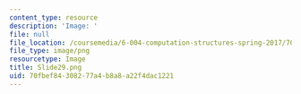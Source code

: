 ```yaml
---
content_type: resource
description: 'Image: '
file: null
file_location: /coursemedia/6-004-computation-structures-spring-2017/70fbef84308277a4b8a8a22f4dac1221_Slide29.png
file_type: image/png
resourcetype: Image
title: Slide29.png
uid: 70fbef84-3082-77a4-b8a8-a22f4dac1221
---
```

